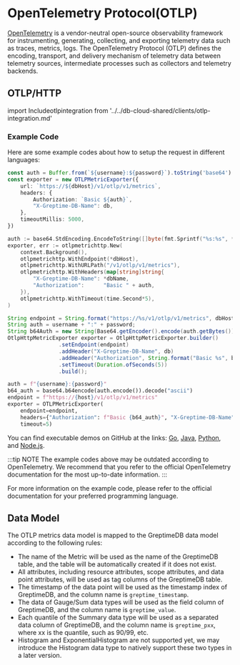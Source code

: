 # OpenTelemetry Protocol(OTLP)

[OpenTelemetry](https://opentelemetry.io/) is a vendor-neutral open-source observability framework for instrumenting, generating, collecting, and exporting telemetry data such as traces, metrics, logs. The OpenTelemetry Protocol (OTLP) defines the encoding, transport, and delivery mechanism of telemetry data between telemetry sources, intermediate processes such as collectors and telemetry backends.

## OTLP/HTTP

import Includeotlpintegration from '../../db-cloud-shared/clients/otlp-integration.md' 

<Includeotlpintegration/>

### Example Code

Here are some example codes about how to setup the request in different languages:

<Tabs>

<TabItem value="TypeScript" label="TypeScript">

```ts
const auth = Buffer.from(`${username}:${password}`).toString('base64')
const exporter = new OTLPMetricExporter({
    url: `https://${dbHost}/v1/otlp/v1/metrics`,
    headers: {
        Authorization: `Basic ${auth}`,
        "X-Greptime-DB-Name": db,
    },
    timeoutMillis: 5000,
})
```

</TabItem>

<TabItem value="Go" label="Go">

```Go
auth := base64.StdEncoding.EncodeToString([]byte(fmt.Sprintf("%s:%s", *username, *password)))
exporter, err := otlpmetrichttp.New(
    context.Background(),
    otlpmetrichttp.WithEndpoint(*dbHost),
    otlpmetrichttp.WithURLPath("/v1/otlp/v1/metrics"),
    otlpmetrichttp.WithHeaders(map[string]string{
        "X-Greptime-DB-Name": *dbName,
        "Authorization":      "Basic " + auth,
    }),
    otlpmetrichttp.WithTimeout(time.Second*5),
)
```

</TabItem>

<TabItem value="Java" label="Java">

```Java
String endpoint = String.format("https://%s/v1/otlp/v1/metrics", dbHost);
String auth = username + ":" + password;
String b64Auth = new String(Base64.getEncoder().encode(auth.getBytes()));
OtlpHttpMetricExporter exporter = OtlpHttpMetricExporter.builder()
                .setEndpoint(endpoint)
                .addHeader("X-Greptime-DB-Name", db)
                .addHeader("Authorization", String.format("Basic %s", b64Auth))
                .setTimeout(Duration.ofSeconds(5))
                .build();
```

</TabItem>

<TabItem value="Python" label="Python">

```python
auth = f"{username}:{password}"
b64_auth = base64.b64encode(auth.encode()).decode("ascii")
endpoint = f"https://{host}/v1/otlp/v1/metrics"
exporter = OTLPMetricExporter(
    endpoint=endpoint,
    headers={"Authorization": f"Basic {b64_auth}", "X-Greptime-DB-Name": db},
    timeout=5)
```

</TabItem>

</Tabs>

You can find executable demos on GitHub at the links: [Go](https://github.com/GreptimeCloudStarters/quick-start-go), [Java](https://github.com/GreptimeCloudStarters/quick-start-java), [Python](https://github.com/GreptimeCloudStarters/quick-start-python), and [Node.js](https://github.com/GreptimeCloudStarters/quick-start-node-js).

:::tip NOTE
The example codes above may be outdated according to OpenTelemetry. We recommend that you refer to the official OpenTelemetry documentation for the most up-to-date information.
:::

For more information on the example code, please refer to the official documentation for your preferred programming language.

## Data Model

The OTLP metrics data model is mapped to the GreptimeDB data model according to the following rules:

- The name of the Metric will be used as the name of the GreptimeDB table, and the table will be automatically created if it does not exist.
- All attributes, including resource attributes, scope attributes, and data point attributes, will be used as tag columns of the GreptimeDB table.
- The timestamp of the data point will be used as the timestamp index of GreptimeDB, and the column name is `greptime_timestamp`.
- The data of Gauge/Sum data types will be used as the field column of GreptimeDB, and the column name is `greptime_value`.
- Each quantile of the Summary data type will be used as a separated data column of GreptimeDB, and the column name is `greptime_pxx`, where xx is the quantile, such as 90/99, etc.
- Histogram and ExponentialHistogram are not supported yet, we may introduce the Histogram data type to natively support these two types in a later version.
